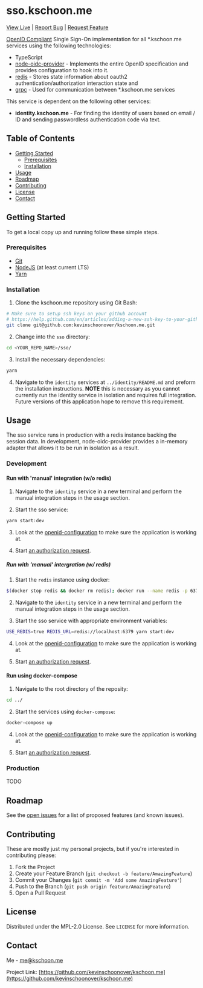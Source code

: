 # sso.kschoon.me
[View Live](https://sso.kschoon.me) |
[Report Bug](https://github.com/kevinschoonover/kschoon.me/issues) |
[Request Feature](https://github.com/kevinschoonover/kschoon.me/issues)

[OpenID Compliant](https://openid.net/what-is-openid/) Single Sign-On
implementation for all \*.kschoon.me services using the following technologies:
+ TypeScript
+ [node-oidc-provider](https://github.com/panva/node-oidc-provider) -
  Implements the entire OpenID specification and provides configuration to hook
  into it.
+ [redis](https://redis.io/) - Stores state information about oauth2
  authentication/authorization interaction state and 
+ [grpc](https://grpc.io) - Used for communication between \*.kschoon.me
  services


This service is dependent on the following other services:
+ **identity.kschoon.me** - For finding the identity of users based on email /
  ID and sending passwordless authentication code via text.

<!-- TABLE OF CONTENTS -->
## Table of Contents

* [Getting Started](#getting-started)
  * [Prerequisites](#prerequisites)
  * [Installation](#installation)
* [Usage](#usage)
* [Roadmap](#roadmap)
* [Contributing](#contributing)
* [License](#license)
* [Contact](#contact)


<!-- GETTING STARTED -->
## Getting Started

To get a local copy up and running follow these simple steps.

### Prerequisites
+ [Git](https://git-scm.com/download/)
+ [NodeJS](https://yarnpkg.com/getting-started) (at least current LTS)
+ [Yarn](https://yarnpkg.com/getting-started)

### Installation
 
1. Clone the kschoon.me repository using Git Bash:
```sh
# Make sure to setup ssh keys on your github account
# https://help.github.com/en/articles/adding-a-new-ssh-key-to-your-github-account
git clone git@github.com:kevinschoonover/kschoon.me.git
```

2. Change into the `sso` directory:
```bash
cd <YOUR_REPO_NAME>/sso/
```

3. Install the necessary dependencies:
```bash
yarn
```

4. Navigate to the `identity` services at `../identity/README.md` and preform
   the installation instructions. **NOTE** this is necessary as you cannot
   currently run the identity service in isolation and requires full
   integration. Future versions of this application hope to remove this
   requirement. 

## Usage
The sso service runs in production with a redis instance backing the session
data. In development, node-oidc-provider provides a in-memory adapter that
allows it to be run in isolation as a result. 

### Development
#### Run with 'manual' integration (w/o redis)
1. Navigate to the `identity` service in a new terminal and perform the manual
   integration steps in the usage section.

2. Start the sso service:
```bash
yarn start:dev
```

3. Look at the
   [openid-configuration](http://localhost:3000/auth?client_id=foo&response_type=code&scope=openid)
   to make sure the application is working at.

4. Start [an authorization
   request](http://localhost:3000/auth?client_id=foo&response_type=code&scope=openid).

##### Run with 'manual' intergration (w/ redis)
1. Start the `redis` instance using docker:
```bash
$(docker stop redis && docker rm redis); docker run --name redis -p 6379:6379 redis:6.0-alpine
```

2. Navigate to the `identity` service in a new terminal and perform the manual
   integration steps in the usage section.

3. Start the sso service with appropriate environment variables:
```bash
USE_REDIS=true REDIS_URL=redis://localhost:6379 yarn start:dev
```

4. Look at the
   [openid-configuration](http://localhost:3000/auth?client_id=foo&response_type=code&scope=openid)
   to make sure the application is working at.

5. Start [an authorization
   request](http://localhost:3000/auth?client_id=foo&response_type=code&scope=openid).


#### Run using docker-compose
1. Navigate to the root directory of the reposity:
```bash
cd ../
```

2. Start the services using `docker-compose`:
```bash
docker-compose up
```

4. Look at the
   [openid-configuration](http://lvh.me/auth?client_id=foo&response_type=code&scope=openid)
   to make sure the application is working at.

5. Start [an authorization
   request](http://lvh.me/auth?client_id=foo&response_type=code&scope=openid).

### Production
TODO


<!-- ROADMAP -->
## Roadmap

See the [open issues](https://github.com/kevinschoonover/kschoon.me/issues) for a list
of proposed features (and known issues).



<!-- CONTRIBUTING -->
## Contributing

These are mostly just my personal projects, but if you're interested in
contributing please:

1. Fork the Project
2. Create your Feature Branch (`git checkout -b feature/AmazingFeature`)
3. Commit your Changes (`git commit -m 'Add some AmazingFeature'`)
4. Push to the Branch (`git push origin feature/AmazingFeature`)
5. Open a Pull Request



<!-- LICENSE -->
## License

Distributed under the MPL-2.0 License. See `LICENSE` for more information.



<!-- CONTACT -->
## Contact

Me - me@kschoon.me

Project Link: [https://github.com/kevinschoonover/kschoon.me](https://github.com/kevinschoonover/kschoon.me)



<!-- MARKDOWN LINKS & IMAGES -->
<!-- https://www.markdownguide.org/basic-syntax/#reference-style-links -->
[kevinschoonover-organization]: https://github.com/kevinschoonover/
[contributors-shield]: https://img.shields.io/github/contributors/kevinschoonover/kschoon.me.svg?style=flat-square
[contributors-url]: https://github.com/kevinschoonover/kschoon.me/graphs/contributors
[forks-shield]: https://img.shields.io/github/forks/kevinschoonover/kschoon.me.svg?style=flat-square
[forks-url]: https://github.com/kevinschoonover/kschoon.me/network/members
[stars-shield]: https://img.shields.io/github/stars/kevinschoonover/kschoon.me.svg?style=flat-square
[stars-url]: https://github.com/kevinschoonover/kschoon.me/stargazers
[issues-shield]: https://img.shields.io/github/issues/kevinschoonover/kschoon.me.svg?style=flat-square
[issues-url]: https://github.com/kevinschoonover/kschoon.me/issues
[license-shield]: https://img.shields.io/github/license/kevinschoonover/kschoon.me?style=flat-square
[license-url]: https://github.com/kevinschoonover/kschoon.me/blob/master/LICENSE.txt
